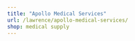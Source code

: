 ```yaml
---
title: "Apollo Medical Services"
url: /lawrence/apollo-medical-services/
shop: medical supply
---
```

